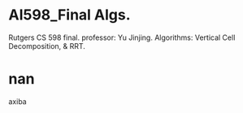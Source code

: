 # AI598_Final Algs.
Rutgers CS 598 final. professor: Yu Jinjing. Algorithms: Vertical Cell Decomposition, &amp; RRT.


nan
=======
axiba


